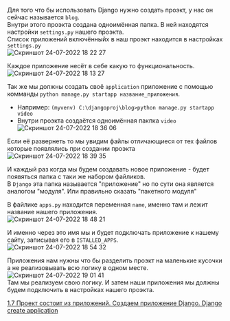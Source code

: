 Для того что бы использовать Django нужно создать проэкт, у нас он сейчас называется `blog`. <br>
Внутри этого проэкта создана одноимённая папка. В ней находятся настройки `settings.py` нашего проэкта.<br>
Список приложений включённыйх в наш проэкт находится в настройках `settings.py`<br> ![Скриншот 24-07-2022 18 22 27](https://user-images.githubusercontent.com/84935915/180654122-1e2e0ab4-ae4e-4709-990f-cc4550accda3.png)<br> 

Каждое приложение несёт в себе какую то функциональность.<br>
![Скриншот 24-07-2022 18 13 27](https://user-images.githubusercontent.com/84935915/180653716-b774c2a7-c978-48da-af51-a13731ebbc3e.png)

Так же мы должны создать своё `application` приложение с помощью комманды `python manage.py startapp название_приложения`. <br>
- Например: `(myvenv) C:\djangoproj\blog>python manage.py startapp video`<br>
- Внутри проэкта создаётся одноимённая пакпка `video` <br>
![Скриншот 24-07-2022 18 36 06](https://user-images.githubusercontent.com/84935915/180654809-f10840f1-07bb-44c8-b3cc-f6ef0a84392d.png)<br>

Если её развернеть то мы увидим файлы отличающиеся от тех файлов которые появлялись при создании проэкта<br>
![Скриншот 24-07-2022 18 39 35](https://user-images.githubusercontent.com/84935915/180654968-700a760e-0900-4ec8-80e5-2e2f85416d20.png)<br>

И каждый раз когда мы будем создавать новое приложение - будет появяться папка с таки же набором файликов.<br>
В `Django` эта папка называется "приложение" но по сути она является аналогом "модуля". Или правильно сказать "пакетного модуля"

В файлике `apps.py` находится переменная `name`, именно там и лежит название нашего приложения. <br>
![Скриншот 24-07-2022 18 48 21](https://user-images.githubusercontent.com/84935915/180655508-dc2d2e50-3758-4896-bfb7-6c18c4a729a1.png)<br>

И именно через это имя мы и будет подключать
приложение к нашему сайту, записывая его в `ISTALLED_APPS`.<br>
![Скриншот 24-07-2022 18 54 32](https://user-images.githubusercontent.com/84935915/180655630-24a7d8d6-d914-4b23-94a5-a7dab7f4055e.png)<BR>

Приложения нам нужны что бы разделить проэкт на маленькие кусочки а не реализовывать всю логику в одном месте.
![Скриншот 24-07-2022 19 01 41](https://user-images.githubusercontent.com/84935915/180655864-699de460-a17f-48c5-8709-3d8f3d1ffc00.png)
<br>
Там мы реализуем свою логику. И затем наши приложения мы должны будем подключить в настройках нашего проэкта.<br>











[1.7 Проект состоит из приложений. Создаем приложение Django. Django create application](https://cloud.mail.ru/public/Jrt5/SjrufgAxX/%5BSW.BAND%5D%201.%20Введение%20в%20курс%20дела/7.%20Проект%20состоит%20из%20приложений/%5BSW.BAND%5D%201.%20Проект%20состоит%20из%20приложений.mp4)
